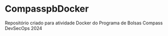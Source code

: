 # CompasspbDocker
Repositório criado para atividade Docker do Programa de Bolsas Compass DevSecOps 2024
